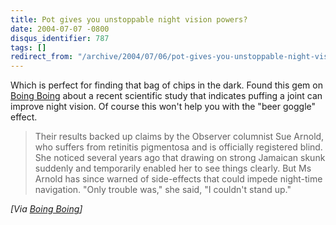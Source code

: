 ```yaml
---
title: Pot gives you unstoppable night vision powers?
date: 2004-07-07 -0800
disqus_identifier: 787
tags: []
redirect_from: "/archive/2004/07/06/pot-gives-you-unstoppable-night-vision-powers.aspx/"
---
```


Which is perfect for finding that bag of chips in the dark. Found this
gem on [Boing Boing](http://boingboing.net) about a recent scientific
study that indicates puffing a joint can improve night vision. Of course
this won't help you with the "beer goggle" effect.

> Their results backed up claims by the Observer columnist Sue Arnold,
> who suffers from retinitis pigmentosa and is officially registered
> blind. She noticed several years ago that drawing on strong Jamaican
> skunk suddenly and temporarily enabled her to see things clearly. But
> Ms Arnold has since warned of side-effects that could impede
> night-time navigation.
> "Only trouble was," she said, "I couldn't stand up."

*[Via [Boing
Boing](http://www.boingboing.net/2004/07/07/pot_gives_you_unstop.html)]*

